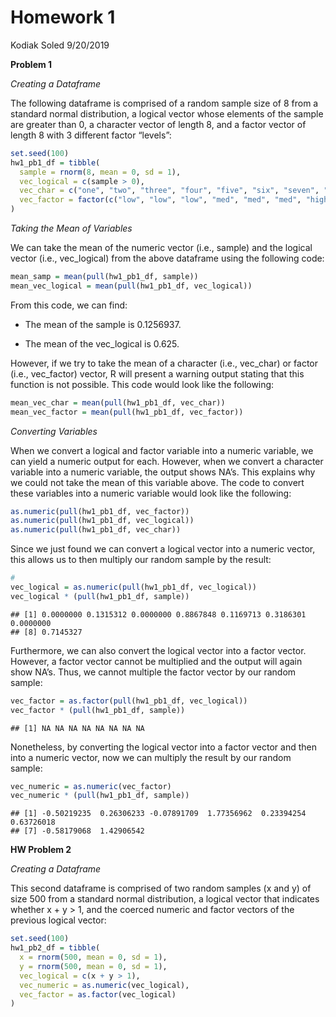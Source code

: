 Homework 1
================
Kodiak Soled
9/20/2019

**Problem 1**

*Creating a Dataframe*

The following dataframe is comprised of a random sample size of 8 from a
standard normal distribution, a logical vector whose elements of the
sample are greater than 0, a character vector of length 8, and a factor
vector of length 8 with 3 different factor “levels”:

``` r
set.seed(100)
hw1_pb1_df = tibble(
  sample = rnorm(8, mean = 0, sd = 1), 
  vec_logical = c(sample > 0),
  vec_char = c("one", "two", "three", "four", "five", "six", "seven", "eight"),
  vec_factor = factor(c("low", "low", "low", "med", "med", "med", "high", "high"))
)
```

*Taking the Mean of Variables*

We can take the mean of the numeric vector (i.e., sample) and the
logical vector (i.e., vec\_logical) from the above dataframe using the
following code:

``` r
mean_samp = mean(pull(hw1_pb1_df, sample))
mean_vec_logical = mean(pull(hw1_pb1_df, vec_logical))
```

From this code, we can find:

  - The mean of the sample is 0.1256937.

  - The mean of the vec\_logical is 0.625.

However, if we try to take the mean of a character (i.e., vec\_char) or
factor (i.e., vec\_factor) vector, R will present a warning output
stating that this function is not possible. This code would look like
the following:

``` r
mean_vec_char = mean(pull(hw1_pb1_df, vec_char))
mean_vec_factor = mean(pull(hw1_pb1_df, vec_factor))
```

*Converting Variables*

When we convert a logical and factor variable into a numeric variable,
we can yield a numeric output for each. However, when we convert a
character variable into a numeric variable, the output shows NA’s. This
explains why we could not take the mean of this variable above. The code
to convert these variables into a numeric variable would look like the
following:

``` r
as.numeric(pull(hw1_pb1_df, vec_factor))
as.numeric(pull(hw1_pb1_df, vec_logical))
as.numeric(pull(hw1_pb1_df, vec_char))
```

Since we just found we can convert a logical vector into a numeric
vector, this allows us to then multiply our random sample by the result:

``` r
#
vec_logical = as.numeric(pull(hw1_pb1_df, vec_logical)) 
vec_logical * (pull(hw1_pb1_df, sample))
```

    ## [1] 0.0000000 0.1315312 0.0000000 0.8867848 0.1169713 0.3186301 0.0000000
    ## [8] 0.7145327

Furthermore, we can also convert the logical vector into a factor
vector. However, a factor vector cannot be multiplied and the output
will again show NA’s. Thus, we cannot multiple the factor vector by our
random sample:

``` r
vec_factor = as.factor(pull(hw1_pb1_df, vec_logical))
vec_factor * (pull(hw1_pb1_df, sample))
```

    ## [1] NA NA NA NA NA NA NA NA

Nonetheless, by converting the logical vector into a factor vector and
then into a numeric vector, now we can multiply the result by our random
sample:

``` r
vec_numeric = as.numeric(vec_factor) 
vec_numeric * (pull(hw1_pb1_df, sample))
```

    ## [1] -0.50219235  0.26306233 -0.07891709  1.77356962  0.23394254  0.63726018
    ## [7] -0.58179068  1.42906542

**HW Problem 2**

*Creating a Dataframe*

This second dataframe is comprised of two random samples (x and y) of
size 500 from a standard normal distribution, a logical vector that
indicates whether x + y \> 1, and the coerced numeric and factor vectors
of the previous logical vector:

``` r
set.seed(100)
hw1_pb2_df = tibble(
  x = rnorm(500, mean = 0, sd = 1),
  y = rnorm(500, mean = 0, sd = 1),
  vec_logical = c(x + y > 1),
  vec_numeric = as.numeric(vec_logical),
  vec_factor = as.factor(vec_logical)
)
```
